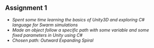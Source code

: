 ## Assignment 1
- *Spent some time learning the basics of Unity3D and exploring C# language for Swarm simulations*
- *Made an object follow a specific path with some variable and some fixed parameters in Unity using C#*
- *Chosen path: Outward Expanding Spiral*
